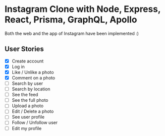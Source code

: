 # Instagram Clone with Node, Express, React, Prisma, GraphQL, Apollo

Both the web and the app of Instagram have been implemented :)

## User Stories

- [x] Create account
- [x] Log in
- [x] Like / Unlike a photo
- [x] Comment on a photo
- [ ] Search by user
- [ ] Search by location
- [ ] See the feed
- [ ] See the full photo
- [ ] Upload a photo
- [ ] Edit / Delete a photo 
- [ ] See user profile
- [ ] Follow / Unfollow user
- [ ] Edit my profile
